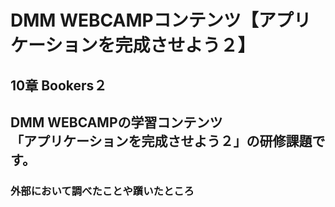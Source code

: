 # DMM WEBCAMPコンテンツ【アプリケーションを完成させよう２】
## 10章 Bookers２
DMM WEBCAMPの学習コンテンツ<br>
「アプリケーションを完成させよう２」の研修課題です。
---

### 外部において調べたことや躓いたところ
